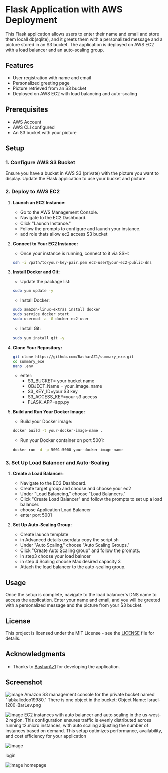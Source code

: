 
# Flask Application with AWS Deployment

This Flask application allows users to enter their name and email and store them locall db(sqlite), and it greets them with a personalized message and a picture stored in an S3 bucket. The application is deployed on AWS EC2 with a load balancer and an auto-scaling group.

## Features

- User registration with name and email
- Personalized greeting page
- Picture retrieved from an S3 bucket
- Deployed on AWS EC2 with load balancing and auto-scaling

## Prerequisites

- AWS Account
- AWS CLI configured
- An S3 bucket with your picture

## Setup

### 1. Configure AWS S3 Bucket

Ensure you have a bucket in AWS S3 (private) with the picture you want to display. Update the Flask application to use your bucket and picture.


### 2. Deploy to AWS EC2

1. **Launch an EC2 Instance:**

    - Go to the AWS Management Console.
    - Navigate to the EC2 Dashboard.
    - Click "Launch Instance."
    - Follow the prompts to configure and launch your instance.
    - add role thats allow ec2 access S3 bucket

2. **Connect to Your EC2 Instance:**

    - Once your instance is running, connect to it via SSH:
    
    ```bash
    ssh -i /path/to/your-key-pair.pem ec2-user@your-ec2-public-dns
    ```

3. **Install Docker and Git:**

    - Update the package list:

    ```bash
    sudo yum update -y
    ```

    - Install Docker:

    ```bash
    sudo amazon-linux-extras install docker
    sudo service docker start
    sudo usermod -a -G docker ec2-user
    ```

    - Install Git:

    ```bash
    sudo yum install git -y
    ```

4. **Clone Your Repository:**

    ```bash
    git clone https://github.com/BasharAZ1/summary_exe.git
    cd summary_exe
    nano .env
    ```
    - enter:
        - S3_BUCKET= your bucket name
        - OBJECT_Name = your_image_name
        - S3_KEY_ID=your S3 key
        - S3_ACCESS_KEY=your s3 access
        - FLASK_APP=app.py





5. **Build and Run Your Docker Image:**

    - Build your Docker image:

    ```bash
    docker build -t your-docker-image-name .
    ```

    - Run your Docker container on port 5001:

    ```bash
    docker run -d -p 5001:5000 your-docker-image-name
    ```

### 3. Set Up Load Balancer and Auto-Scaling

1. **Create a Load Balancer:**

    - Navigate to the EC2 Dashboard.
    - Create target group and choose and choose your ec2 
    - Under "Load Balancing," choose "Load Balancers."
    - Click "Create Load Balancer" and follow the prompts to set up a load balancer.
    - choose Application Load Balancer 
    - enter port 5001


2. **Set Up Auto-Scaling Group:**
    - Create launch template
    - in  Advanced details userdata copy the script.sh
    - Under "Auto Scaling," choose "Auto Scaling Groups."
    - Click "Create Auto Scaling group" and follow the prompts.
    - in step3 choose your load balncer
    - in step 4 Scaling choose Max desired capacity 3
    - Attach the load balancer to the auto-scaling group.

## Usage

Once the setup is complete, navigate to the load balancer's DNS name to access the application. Enter your name and email, and you will be greeted with a personalized message and the picture from your S3 bucket.



## License

This project is licensed under the MIT License - see the [LICENSE](LICENSE) file for details.

## Acknowledgments

- Thanks to [BasharAz1](https://github.com/BasharAZ1) for developing the application.



## Screenshot



![image](https://github.com/BasharAZ1/summary_exe_devops/assets/81175356/475b0aa2-58a8-4a39-b15a-a1bbde5c19ba)
Amazon S3 management console for the  private bucket named "labkaliedoo19980." There is one object in the bucket:
Object Name: Israel-1200-BarLev.png


![image](https://github.com/BasharAZ1/summary_exe_devops/assets/81175356/9bbbb718-6dc5-4f38-b613-be18f0640bca)
EC2 instances with auto balancer and auto scaling in the us-west-2 region. This configuration ensures traffic is evenly distributed across running t2.micro instances, with auto scaling adjusting the number of instances based on demand. This setup optimizes performance, availability, and cost efficiency for your application



![image](https://github.com/BasharAZ1/summary_exe_devops/assets/81175356/3bbe55a4-ef82-417e-ba83-1e507d1c8427)

login 

![image](https://github.com/BasharAZ1/summary_exe_devops/assets/81175356/44ac2831-90c3-4dae-a7b6-2242ebd95171)
homepage













